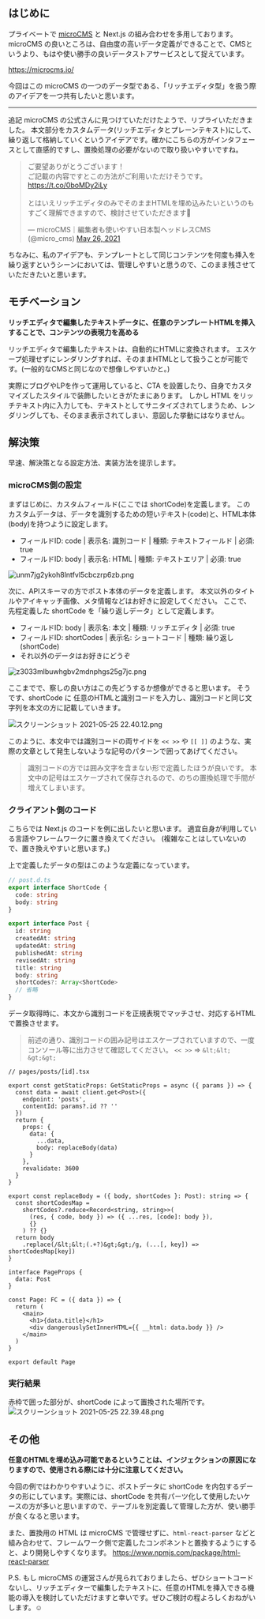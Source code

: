 <!--
title:   TIPS: microCMSでリッチエディタのデータを扱うときは、HTML用のデータを一緒に定義すると捗る
tags:    TypeScript,microCMS,next.js
id:      5ce930850827e27cd5ba
private: false
-->
## はじめに

プライベートで [microCMS](https://microcms.io/) と Next.js の組み合わせを多用しております。microCMS の良いところは、自由度の高いデータ定義ができることで、CMSというより、もはや使い勝手の良いデータストアサービスとして捉えています。

https://microcms.io/

今回はこの microCMS の一つのデータ型である、「リッチエディタ型」を扱う際のアイデアを一つ共有したいと思います。

---
追記
microCMS の公式さんに見つけていただけたようで、リプライいただきました。
本文部分をカスタムデータ(リッチエディタとプレーンテキスト)にして、繰り返して格納していくというアイデアです。確かにこちらの方がインタフェースとして直感的ですし、置換処理の必要がないので取り扱いやすいですね。
<blockquote class="twitter-tweet" data-conversation="none"><p lang="ja" dir="ltr">ご要望ありがとうございます！<br>ご記載の内容ですとこの方法がご利用いただけそうです。<a href="https://t.co/0boMDy2iLy">https://t.co/0boMDy2iLy</a><br><br>とはいえリッチエディタのみでそのままHTMLを埋め込みたいというのもすごく理解できますので、検討させていただきます🙌</p>&mdash; microCMS｜編集者も使いやすい日本製ヘッドレスCMS (@micro_cms) <a href="https://twitter.com/micro_cms/status/1397344660062826496?ref_src=twsrc%5Etfw">May 26, 2021</a></blockquote> <script async src="https://platform.twitter.com/widgets.js" charset="utf-8"></script>

ちなみに、私のアイデアも、テンプレートとして同じコンテンツを何度も挿入を繰り返すというシーンにおいては、管理しやすいと思うので、このまま残させていただきたいと思います。

## モチベーション

**リッチエディタで編集したテキストデータに、任意のテンプレートHTMLを挿入することで、コンテンツの表現力を高める**

リッチエディタで編集したテキストは、自動的にHTMLに変換されます。
エスケープ処理せずにレンダリングすれば、そのままHTMLとして扱うことが可能です。(一般的なCMSと同じなので想像しやすいかと。)

実際にブログやLPを作って運用していると、CTA を設置したり、自身でカスタマイズしたスタイルで装飾したいときがたまにあります。
しかし HTML をリッチテキスト内に入力しても、テキストとしてサニタイズされてしまうため、レンダリングしても、そのまま表示されてしまい、意図した挙動にはなりません。

## 解決策

早速、解決策となる設定方法、実装方法を提示します。

### microCMS側の設定
まずはじめに、カスタムフィールド(ここでは shortCode)を定義します。
このカスタムデータは、データを識別するための短いテキスト(code)と、HTML本体(body)を持つように設定します。

- フィールドID: code | 表示名: 識別コード | 種類: テキストフィールド | 必須: true
- フィールドID: body | 表示名: HTML | 種類: テキストエリア | 必須: true

![unm7jg2ykoh8lntfvl5cbczrp6zb.png](https://qiita-image-store.s3.ap-northeast-1.amazonaws.com/0/46467/6133839e-81f7-0798-c6da-5903eb5e09fe.png)

次に、APIスキーマの方でポスト本体のデータを定義します。
本文以外のタイトルやアイキャッチ画像、メタ情報などはお好きに設定してください。
ここで、先程定義した shortCode を「繰り返しデータ」として定義します。

- フィールドID: body | 表示名: 本文 | 種類: リッチエディタ | 必須: true
- フィールドID: shortCodes | 表示名: ショートコード | 種類: 繰り返し(shortCode)
- それ以外のデータはお好きにどうぞ

![z3033mlbuwhgbv2mdnphgs25g7jc.png](https://qiita-image-store.s3.ap-northeast-1.amazonaws.com/0/46467/52fe3a37-e40e-6ede-3bd1-33eca8b825ee.png)


ここまでで、察しの良い方はこの先どうするか想像ができると思います。
そうです、shortCode に 任意のHTMLと識別コードを入力し、識別コードと同じ文字列を本文の方に記載していきます。

![スクリーンショット 2021-05-25 22.40.12.png](https://qiita-image-store.s3.ap-northeast-1.amazonaws.com/0/46467/86c24dbf-0e1e-b7a1-8a17-76f40cfd30d4.png)


このように、本文中では識別コードの両サイドを `<< >>` や `[[ ]]` のような、実際の文章として発生しないような記号のパターンで囲ってあげてください。

> 識別コードの方では囲み文字を含まない形で定義したほうが良いです。
本文中の記号はエスケープされて保存されるので、のちの置換処理で手間が増えてしまいます。

### クライアント側のコード

こちらでは Next.js のコードを例に出したいと思います。
適宜自身が利用している言語やフレームワークに置き換えてください。
(複雑なことはしていないので、置き換えやすいと思います。)

上で定義したデータの型はこのような定義になっています。

```ts
// post.d.ts
export interface ShortCode {
  code: string
  body: string
}

export interface Post {
  id: string
  createdAt: string
  updatedAt: string
  publishedAt: string
  revisedAt: string
  title: string
  body: string
  shortCodes?: Array<ShortCode>
  // 省略
}
```

データ取得時に、本文から識別コードを正規表現でマッチさせ、対応するHTMLで置換させます。
> 前述の通り、識別コードの囲み記号はエスケープされていますので、一度コンソール等に出力させて確認してください。
`<< >>` => `&lt;&lt; &gt;&gt;`

```tsx
// pages/posts/[id].tsx

export const getStaticProps: GetStaticProps = async ({ params }) => {
  const data = await client.get<Post>({
    endpoint: 'posts',
    contentId: params?.id ?? ''
  })
  return {
    props: {
      data: {
        ...data,
        body: replaceBody(data)
      }
    },
    revalidate: 3600
  }
}

export const replaceBody = ({ body, shortCodes }: Post): string => {
  const shortCodesMap =
    shortCodes?.reduce<Record<string, string>>(
      (res, { code, body }) => ({ ...res, [code]: body }),
      {}
    ) ?? {}
  return body
    .replace(/&lt;&lt;(.+?)&gt;&gt;/g, (...[, key]) => shortCodesMap[key])
}

interface PageProps {
  data: Post
}

const Page: FC = ({ data }) => {
  return (
    <main>
      <h1>{data.title}</h1>
      <div dangerouslySetInnerHTML={{ __html: data.body }} />
    </main>
  )
}

export default Page
```

### 実行結果
赤枠で囲った部分が、shortCode によって置換された場所です。
![スクリーンショット 2021-05-25 22.39.48.png](https://qiita-image-store.s3.ap-northeast-1.amazonaws.com/0/46467/4be28ea3-4e84-cb02-b1e4-155379a2a8c0.png)



## その他

**任意のHTMLを埋め込み可能であるということは、インジェクションの原因になりますので、使用される際には十分に注意してください。**

今回の例ではわかりやすいように、ポストデータに shortCode を内包するデータの形にしています。実際には、shortCode を共有パーツ化して使用したいケースの方が多いと思いますので、テーブルを別定義して管理した方が、使い勝手が良くなると思います。

また、置換用の HTML は microCMS で管理せずに、`html-react-parser` などと組み合わせて、フレームワーク側で定義したコンポネントと置換するようにすると、より開発しやすくなります。
https://www.npmjs.com/package/html-react-parser

P.S.
もし microCMS の運営さんが見られておりましたら、ぜひショートコードないし、リッチエディターで編集したテキストに、任意のHTMLを挿入できる機能の導入を検討していただけますと幸いです。ぜひご検討の程よろしくおねがいします。:relaxed: